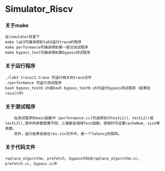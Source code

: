 # Simulator_Riscv

### 关于make
	在simulator目录下
	make lab3可编译得到lab3运行trace的程序
	make performance可编译得到第一部分测试程序
	make bypass_test可编译得到第bypass测试程序

### 关于运行程序
	./lab3 trace/1.trace 可运行相关的trace文件
	./performance 可运行测试程序
	bash bypass_test0.sh或bash bypass_test0.sh可运行bypass测试程序（结果在result中）

### 关于测试程序
	    在测试程序的main函数中（performance.cc)可选择执行testL1()，testL2()或testL3(),其中的参数配置不同，三者都会调用Test函数，调用时可设置cacheNum, size等参数。
        另外，运行结果会放在res.csv文件中，是一个latency的矩阵。

### 关于代码文件
	replace_algorithm, prefetch, bypass代码在replace_algorithm.cc, prefetch.cc, bypass.cc中

